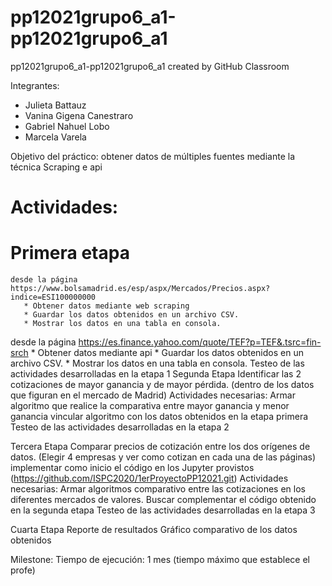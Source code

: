 # pp12021grupo6_a1-pp12021grupo6_a1
pp12021grupo6_a1-pp12021grupo6_a1 created by GitHub Classroom

Integrantes:
* Julieta Battauz
* Vanina Gigena Canestraro
* Gabriel Nahuel Lobo
* Marcela Varela 


Objetivo del práctico: obtener datos de múltiples fuentes mediante la técnica Scraping e api 

# Actividades:
# Primera etapa
    desde la página https://www.bolsamadrid.es/esp/aspx/Mercados/Precios.aspx?indice=ESI100000000
       * Obtener datos mediante web scraping
       * Guardar los datos obtenidos en un archivo CSV.
       * Mostrar los datos en una tabla en consola.
  desde la página https://es.finance.yahoo.com/quote/TEF?p=TEF&.tsrc=fin-srch
       * Obtener datos mediante api
       * Guardar los datos obtenidos en un archivo CSV.
       * Mostrar los datos en una tabla en consola.
Testeo de las actividades desarrolladas en la etapa 1
Segunda Etapa
Identificar las 2 cotizaciones de mayor ganancia y de mayor pérdida. (dentro de los datos que figuran en el mercado de Madrid)
Actividades necesarias: 
Armar algoritmo que realice la comparativa entre mayor ganancia y menor ganancia
vincular algoritmo con los datos obtenidos en la etapa primera
Testeo de las actividades desarrolladas en la etapa 2

Tercera Etapa
Comparar precios de cotización entre los dos orígenes de datos. (Elegir 4 empresas y ver como cotizan en cada una de las páginas)
implementar como inicio el código en los Jupyter provistos (https://github.com/ISPC2020/1erProyectoPP12021.git)
Actividades necesarias:
Armar algoritmos comparativo entre las cotizaciones en los diferentes mercados de valores.
Buscar complementar el código obtenido en la segunda etapa
Testeo de las actividades desarrolladas en la etapa 3

Cuarta Etapa
Reporte de resultados
Gráfico comparativo de los datos obtenidos





Milestone: Tiempo de ejecución: 1 mes (tiempo máximo que establece el profe)


